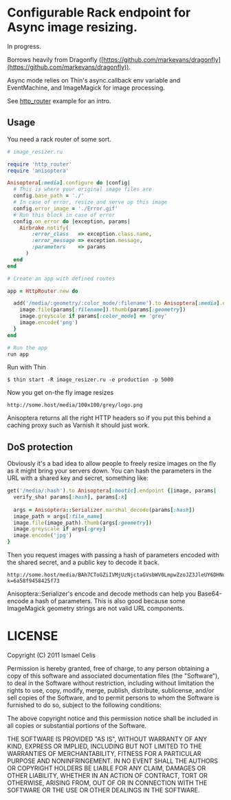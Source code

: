 # Configurable Rack endpoint for Async image resizing.

In progress.

Borrows heavily from Dragonfly ([https://github.com/markevans/dragonfly](https://github.com/markevans/dragonfly)).

Async mode relies on Thin's async.callback env variable and EventMachine, and ImageMagick for image processing.

See [http_router](/ismasan/anisoptera/blob/master/examples/http_router.ru) example for an intro.

## Usage

You need a rack router of some sort.

```ruby
# image_resizer.ru

require 'http_router'
require 'anisoptera'

Anisoptera[:media].configure do |config|
  # This is where your original image files are
  config.base_path = './'
  # In case of error, resize and serve up this image
  config.error_image = './Error.gif'
  # Run this block in case of error
  config.on_error do |exception, params|
    Airbrake.notify(
        :error_class   => exception.class.name,
        :error_message => exception.message,
        :parameters    => params
      )
  end
end

# Create an app with defined routes

app = HttpRouter.new do

  add('/media/:geometry/:color_mode/:filename').to Anisoptera[:media].endpoint {|image, params|
    image.file(params[:filename]).thumb(params[:geometry])
    image.greyscale if params[:color_mode] == 'grey'
    image.encode('png')
  }
end

# Run the app
run app
```
  
Run with Thin

    $ thin start -R image_resizer.ru -e production -p 5000
    
    
Now you get on-the fly image resizes

    http://some.host/media/100x100/grey/logo.png

Anisoptera returns all the right HTTP headers so if you put this behind a caching proxy such as Varnish it should just work.

## DoS protection

Obviously it's a bad idea to allow people to freely resize images on the fly as it might bring your servers down. You can hash the parameters in the URL with a shared key and secret, something like:

```ruby
get('/media/:hash').to Anisoptera[:bootic].endpoint {|image, params|
  verify_sha! params[:hash], params[:k]
  
  args = Anisoptera::Serializer.marshal_decode(params[:hash])
  image_path = args[:file_name]
  image.file(image_path).thumb(args[:geometry])
  image.greyscale if args[:grey]
  image.encode('jpg')
}
```

Then you request images with passing a hash of parameters encoded with the shared secret, and a public key to decode it back.

    http://some.host/media/BAh7CToGZiIVMjUzNjctaGVsbWV0LmpwZzoJZ3JleUY6DHNob3BfaWRpAeA6BmciDDIwMHgyMDA?k=6a58f9458425f73
    
Anisoptera::Serializer's encode and decode methods can help you Base64-encode a hash of parameters. This is also good because some ImageMagick geometry strings are not valid URL components.

# LICENSE

Copyright (C) 2011 Ismael Celis

Permission is hereby granted, free of charge, to any person obtaining a copy of
this software and associated documentation files (the "Software"), to deal in
the Software without restriction, including without limitation the rights to
use, copy, modify, merge, publish, distribute, sublicense, and/or sell copies
of the Software, and to permit persons to whom the Software is furnished to do
so, subject to the following conditions:

The above copyright notice and this permission notice shall be included in all
copies or substantial portions of the Software.

THE SOFTWARE IS PROVIDED "AS IS", WITHOUT WARRANTY OF ANY KIND, EXPRESS OR
IMPLIED, INCLUDING BUT NOT LIMITED TO THE WARRANTIES OF MERCHANTABILITY,
FITNESS FOR A PARTICULAR PURPOSE AND NONINFRINGEMENT. IN NO EVENT SHALL THE
AUTHORS OR COPYRIGHT HOLDERS BE LIABLE FOR ANY CLAIM, DAMAGES OR OTHER
LIABILITY, WHETHER IN AN ACTION OF CONTRACT, TORT OR OTHERWISE, ARISING FROM,
OUT OF OR IN CONNECTION WITH THE SOFTWARE OR THE USE OR OTHER DEALINGS IN THE
SOFTWARE.
